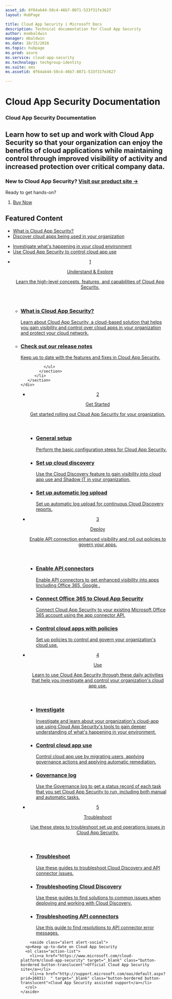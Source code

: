 ```yaml
---
asset_id: 0f64ab44-50c4-46b7-8071-533f31fe3627
layout: HubPage

title: Cloud App Security | Microsoft Docs
description: Technical documentation for Cloud App Security 
author: msmbaldwin
manager: mbaldwin
ms.date: 10/15/2016
ms.topic: hubpage
ms.prod: azure
ms.service: cloud-app-security
ms.technology: techgroup-identity
ms.suite: ems
ms.assetid: 0f64ab44-50c4-46b7-8071-533f31fe3627

---
```


# Cloud App Security Documentation
<article id="main">
    <section id="hero-content">
      <h1>Cloud App Security Documentation</h1>
      <h2>Learn how to set up and work with Cloud App Security so that your organization can enjoy the benefits of cloud applications while maintaining control through improved visibility of activity and increased protection over critical company data. </h2>
      <h3>New to Cloud App Security? <a href="https://www.cloudappsecurity.com" target="_blank">Visit our product site &rarr;</a></h3>
    </section>
    <aside class="alert section-border">
        <p>Ready to get hands-on?</p>
        <ol class="action-list">
            <li><a href="https://aka.ms/buycas" target="_blank" class="button-bordered button-translucent">Buy Now</a></li>
        </ol>
    </aside>
    <section id="featured" class="container">
      <h2 class="section-heading"><span class="icon icon-warning"></span> Featured Content</h2>
      <div class="features row">
        <ul class="column column-half">
          <li><a href="./what-is-cloud-app-security.md">What is Cloud App Security?</a></li>
          <li><a href="./set-up-cloud-discovery.md">Discover cloud apps being used in your organization</a></li>
        </ul>
        <ul class="column column-half">
          <li><a href="./investigate.md">Investigate what's happening in your cloud environment</a></li>
          <li><a href="./control.md">Use Cloud App Security to control cloud app use</a></li>
        </ul>
      </div>
    </section>
    <div id="journeys">
      <section class="container">
        <ul class="journeys-list">
          <li class="journey-step">
            <header class="journey-step-header row">
              <a href="./what-is-cloud-app-security.md">
                <div class="title column-third">
                  <span class="step-number">1</span>
                  <p>Understand &amp; Explore</p>
                </div>
                <p class="description column-two-thirds">Learn the high-level concepts, features, and capabilities of Cloud App Security.</p>
              </a>
            </header>
            <section class="journey-step-elements content">
              <ul class="row">
                <li class="column-third">
                  <a href="./what-is-cloud-app-security.md">
                    <h3>What is Cloud App Security?</h3>
                    <p>Learn about Cloud App Security, a cloud-based solution that helps you gain visibility and control over cloud apps in your organization and protect your cloud network.</p>
                  </a>
                </li>
                <li class="column-third">
                  <a href="./release-notes.md">
                    <h3>Check out our release notes</h3>
                    <p>Keep up to date with the features and fixes in Cloud App Security.</p>
                  </a>
                </li>
                
              </ul>
            </section>
          </li>
       </section>
    </div>
<div id="journeys">
      <section class="container">
        <ul class="journeys-list">
          <li class="journey-step">
            <header class="journey-step-header row">
              <a href="./getting-started-with-cloud-app-security.md">
                <div class="title column-third">
                  <span class="step-number">2</span>
                  <p>Get Started</p>
                </div>
                <p class="description column-two-thirds">Get started rolling out Cloud App Security for your organization.</p>
              </a>
            </header>
            <section class="journey-step-elements content">
              <ul class="row">
                <li class="column-third">
                  <a href="./getting-started-with-cloud-app-security.md">
                    <h3>General setup</h3>
                    <p>Perform the basic configuration steps for Cloud App Security.</p>
                  </a>
                </li>
                <li class="column-third">
                  <a href="./set-up-cloud-discovery.md">
                    <h3>Set up cloud discovery</h3>
                    <p>Use the Cloud Discovery feature to gain visibility into cloud app use and Shadow IT in your organization.</p>
                  </a>
                </li>
                <li class="column-third">
                  <a href="./configure-automatic-log-upload-for-continuous-reports.md">
                    <h3>Set up automatic log upload</h3>
                    <p>Set up automatic log upload for continuous Cloud Discovery reports.</p>
                  </a>
                </li>
              </ul>
            </section>
          </li>
       </section>
    </div>
<div id="journeys">
      <section class="container">
        <ul class="journeys-list">
          <li class="journey-step">
            <header class="journey-step-header row">
              <a href="./deploy.md">
                <div class="title column-third">
                  <span class="step-number">3</span>
                  <p>Deploy</p>
                </div>
                <p class="description column-two-thirds">Enable API connection enhanced visibility and roll out policies to govern your apps.</p>
              </a>
            </header>
            <section class="journey-step-elements content">
              <ul class="row">
                <li class="column-third">
                  <a href="./enable-instant-visibility-protection-and-governance-actions-for-your-apps.md">
                    <h3>Enable API connectors</h3>
                    <p>Enable API connectors to get enhanced visibility into apps lincluding Office 365, Google .</p>
                  </a>
                </li>
                <li class="column-third">
                  <a href="./connect-office-365-to-microsoft-cloud-app-security.md">
                    <h3>Connect Office 365 to Cloud App Security</h3>
                    <p>Connect Cloud App Security to your existing Microsoft Office 365 account using the app connector API.</p>
                  </a>
                </li>
                <li class="column-third">
                  <a href="./control-cloud-apps-with-policies.md">
                    <h3>Control cloud apps with policies</h3>
                    <p>Set up policies to control and govern your organization's cloud use.</p>
                  </a>
                </li>
              </ul>
            </section>
          </li>
       </section>
    </div>
  <div id="journeys">
      <section class="container">
        <ul class="journeys-list">
          <li class="journey-step">
            <header class="journey-step-header row">
              <a href="./daily-activities-to-protect-your-cloud-environment.md">
                <div class="title column-third">
                  <span class="step-number">4</span>
                  <p>Use</p>
                </div>
                <p class="description column-two-thirds">Learn to use Cloud App Security through these daily activities that help you investigate and control your organization's cloud app use.</p>
              </a>
            </header>
            <section class="journey-step-elements content">
              <ul class="row">
                <li class="column-third">
                  <a href="./investigate.md">
                    <h3>Investigate</h3>
                    <p>Investigate and learn about your organization's cloud-app use using Cloud App Security's tools to gain deeper understanding of what's happening in your environment.</p>
                  </a>
                </li>
                <li class="column-third">
                  <a href="./control.md">
                    <h3>Control cloud app use</h3>
                    <p>Control cloud app use by migrating users, applying governance actions and applying automatic remediation.</p>
                  </a>
                </li>
                <li class="column-third">
                  <a href="./governance-actions.md">
                    <h3>Governance log</h3>
                    <p>Use the Governance log to get a status record of each task that you set Cloud App Security to run, including both manual and automatic tasks.</p>
                  </a>
                </li>
              </ul>
            </section>
          </li>
       </section>
    </div>
      <div id="journeys">
      <section class="container">
        <ul class="journeys-list">
          <li class="journey-step">
            <header class="journey-step-header row">
              <a href="./troubleshooting.md">
                <div class="title column-third">
                  <span class="step-number">5</span>
                  <p>Troubleshoot</p>
                </div>
                <p class="description column-two-thirds">Use these steps to troubleshoot set up and operations issues in Cloud App Security.</p>
              </a>
            </header>
            <section class="journey-step-elements content">
              <ul class="row">
                <li class="column-third">
                  <a href="./troubleshooting.md">
                    <h3>Troubleshoot</h3>
                    <p>Use these guides to troubleshoot Cloud Discovery and API connector issues.</p>
                  </a>
                </li>
                <li class="column-third">
                  <a href="./troubleshooting-cloud-discovery.md">
                    <h3>Troubleshooting Cloud Discovery</h3>
                    <p>Use these guides to find solutions to common issues when deploying and working with Cloud Discovery.</p>
                  </a>
                </li>
                <li class="column-third">
                  <a href="./troubleshooting-api-connectors-using-error-messages.md">
                    <h3>Troubleshooting API connectors</h3>
                    <p>Use this guide to find resolutions to API connector error messages.</p>
                  </a>
                </li>
              </ul>
            </section>
          </li>
       </section>
    </div>  

        <aside class="alert alert-social">
      <p>Keep up-to-date on Cloud App Security
      <ol class="action-list">
        <li><a href="https://www.microsoft.com/cloud-platform/cloud-app-security" target="_blank" class="button-bordered button-translucent">Official Cloud App Security site</a></li>
        <li><a href="http://support.microsoft.com/oas/default.aspx?prid=16031)  " target="_blank" class="button-bordered button-translucent">Cloud App Security assisted support</a></li>
      </ol>
    </aside>
</article>
